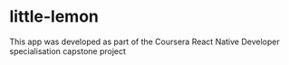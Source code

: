 # little-lemon
This app was developed as part of the Coursera React Native Developer specialisation capstone project